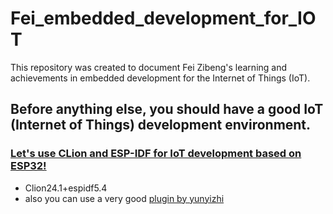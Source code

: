 # Fei_embedded_development_for_IOT
This repository was created to document Fei Zibeng's learning and achievements in embedded development for the Internet of Things (IoT).
## Before anything else, you should have a good IoT (Internet of Things) development environment.
### [Let's use CLion and ESP-IDF for IoT development based on ESP32!](https://blog.csdn.net/wcc243588569/article/details/132805558)
- Clion24.1+espidf5.4
- also you can use a very good [plugin by yunyizhi](https://github.com/yunyizhi/ESP-IDF-for-Clion/releases)

